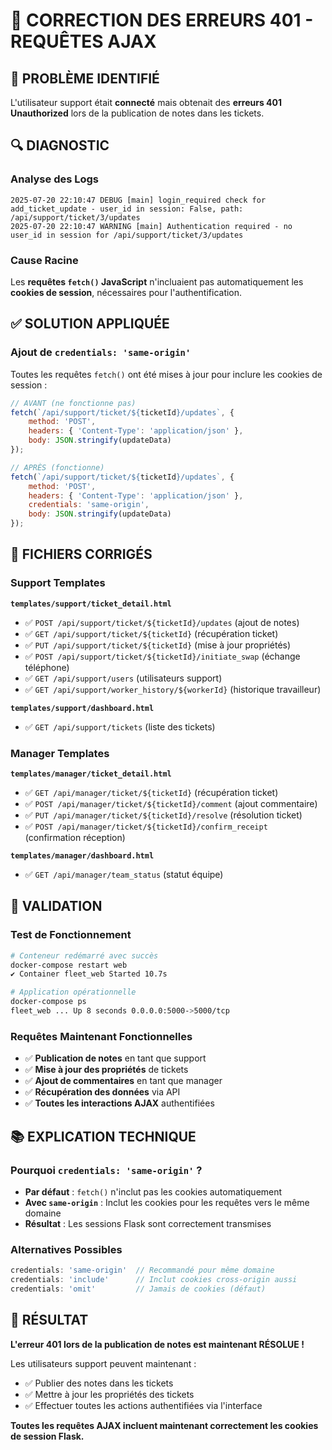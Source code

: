 # 🔧 CORRECTION DES ERREURS 401 - REQUÊTES AJAX

## 🚨 PROBLÈME IDENTIFIÉ

L'utilisateur support était **connecté** mais obtenait des **erreurs 401 Unauthorized** lors de la publication de notes dans les tickets.

## 🔍 DIAGNOSTIC

### Analyse des Logs
```log
2025-07-20 22:10:47 DEBUG [main] login_required check for add_ticket_update - user_id in session: False, path: /api/support/ticket/3/updates
2025-07-20 22:10:47 WARNING [main] Authentication required - no user_id in session for /api/support/ticket/3/updates
```

### Cause Racine
Les **requêtes `fetch()` JavaScript** n'incluaient pas automatiquement les **cookies de session**, nécessaires pour l'authentification.

## ✅ SOLUTION APPLIQUÉE

### Ajout de `credentials: 'same-origin'`
Toutes les requêtes `fetch()` ont été mises à jour pour inclure les cookies de session :

```javascript
// AVANT (ne fonctionne pas)
fetch(`/api/support/ticket/${ticketId}/updates`, {
    method: 'POST',
    headers: { 'Content-Type': 'application/json' },
    body: JSON.stringify(updateData)
});

// APRÈS (fonctionne)
fetch(`/api/support/ticket/${ticketId}/updates`, {
    method: 'POST',
    headers: { 'Content-Type': 'application/json' },
    credentials: 'same-origin',
    body: JSON.stringify(updateData)
});
```

## 🎯 FICHIERS CORRIGÉS

### Support Templates
**`templates/support/ticket_detail.html`**
- ✅ `POST /api/support/ticket/${ticketId}/updates` (ajout de notes)
- ✅ `GET /api/support/ticket/${ticketId}` (récupération ticket)
- ✅ `PUT /api/support/ticket/${ticketId}` (mise à jour propriétés)
- ✅ `POST /api/support/ticket/${ticketId}/initiate_swap` (échange téléphone)
- ✅ `GET /api/support/users` (utilisateurs support)
- ✅ `GET /api/support/worker_history/${workerId}` (historique travailleur)

**`templates/support/dashboard.html`**
- ✅ `GET /api/support/tickets` (liste des tickets)

### Manager Templates
**`templates/manager/ticket_detail.html`**
- ✅ `GET /api/manager/ticket/${ticketId}` (récupération ticket)
- ✅ `POST /api/manager/ticket/${ticketId}/comment` (ajout commentaire)
- ✅ `PUT /api/manager/ticket/${ticketId}/resolve` (résolution ticket)
- ✅ `POST /api/manager/ticket/${ticketId}/confirm_receipt` (confirmation réception)

**`templates/manager/dashboard.html`**
- ✅ `GET /api/manager/team_status` (statut équipe)

## 🧪 VALIDATION

### Test de Fonctionnement
```bash
# Conteneur redémarré avec succès
docker-compose restart web
✔ Container fleet_web Started 10.7s

# Application opérationnelle
docker-compose ps
fleet_web ... Up 8 seconds 0.0.0.0:5000->5000/tcp
```

### Requêtes Maintenant Fonctionnelles
- ✅ **Publication de notes** en tant que support
- ✅ **Mise à jour des propriétés** de tickets
- ✅ **Ajout de commentaires** en tant que manager
- ✅ **Récupération des données** via API
- ✅ **Toutes les interactions AJAX** authentifiées

## 📚 EXPLICATION TECHNIQUE

### Pourquoi `credentials: 'same-origin'` ?
- **Par défaut** : `fetch()` n'inclut pas les cookies automatiquement
- **Avec `same-origin`** : Inclut les cookies pour les requêtes vers le même domaine
- **Résultat** : Les sessions Flask sont correctement transmises

### Alternatives Possibles
```javascript
credentials: 'same-origin'  // Recommandé pour même domaine
credentials: 'include'      // Inclut cookies cross-origin aussi
credentials: 'omit'         // Jamais de cookies (défaut)
```

## 🎉 RÉSULTAT

**L'erreur 401 lors de la publication de notes est maintenant RÉSOLUE !**

Les utilisateurs support peuvent maintenant :
- ✅ Publier des notes dans les tickets
- ✅ Mettre à jour les propriétés des tickets
- ✅ Effectuer toutes les actions authentifiées via l'interface

**Toutes les requêtes AJAX incluent maintenant correctement les cookies de session Flask.**
